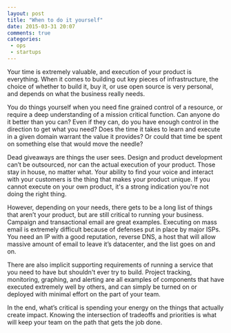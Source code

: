```yaml
---
layout: post
title: "When to do it yourself"
date: 2015-03-31 20:07
comments: true
categories:
 - ops
 - startups
---
```


Your time is extremely valuable, and execution of your product is everything.
When it comes to building out key pieces of infrastructure, the choice of
whether to build it, buy it, or use open source is very personal,
and depends on what the business really needs.

You do things yourself when you need fine grained control of a resource, or
require a deep understanding of a mission critical function. Can anyone do it
better than you can? Even if they can, do you have enough control in the
direction to get what you need? Does the time it takes to learn and execute in a
given domain warrant the value it provides? Or could that time be spent on
something else that would move the needle?

Dead giveaways are things the user sees. Design and product development can’t be
outsourced, nor can the actual execution of your product. Those stay in house,
no matter what. Your ability to find your voice and interact with your customers
is the thing that makes your product unique. If you cannot execute on your own
product, it's a strong indication you're not doing the right thing.

However, depending on your needs, there gets to be a long list of things that
aren’t your product, but are still critical to running your business. Campaign
and transactional email are great examples. Executing on mass email is extremely
difficult because of defenses put in place by major ISPs. You need an IP with a
good reputation, reverse DNS, a host that will allow massive amount of email to
leave it’s datacenter, and the list goes on and on.

There are also implicit supporting requirements of running a service that you
need to have but shouldn't ever try to build. Project tracking, monitoring,
graphing, and alerting are all examples of components that have executed
extremely well by others, and can simply be turned on or deployed with minimal
effort on the part of your team.

In the end, what’s critical is spending your energy on the things that actually
create impact. Knowing the intersection of tradeoffs and priorities is what will
keep your team on the path that gets the job done.
